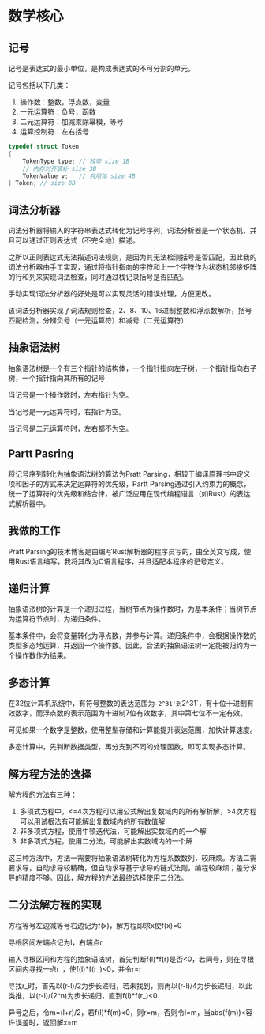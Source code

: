 # 数学核心

## 记号

记号是表达式的最小单位，是构成表达式的不可分割的单元。

记号包括以下几类：

1. 操作数：整数，浮点数，变量
2. 一元运算符：负号，函数
3. 二元运算符：加减乘除幂模，等号
4. 运算控制符：左右括号

```c
typedef struct Token
{
    TokenType type; // 枚举 size 1B
    // 内存对齐填补 size 3B
    TokenValue v;   // 共用体 size 4B
} Token; // size 8B
```

## 词法分析器

词法分析器将输入的字符串表达式转化为记号序列，词法分析器是一个状态机，并且可以通过正则表达式（不完全地）描述。

之所以正则表达式无法描述词法规则，是因为其无法检测括号是否匹配，因此我的词法分析器由手工实现，通过将指针指向的字符和上一个字符作为状态机邻接矩阵的行和列来实现词法检查，同时通过栈记录括号是否匹配。

手动实现词法分析器的好处是可以实现灵活的错误处理，方便更改。

该词法分析器实现了词法规则检查，2、8、10、16进制整数和浮点数解析，括号匹配检测，分辨负号（一元运算符）和减号（二元运算符）

## 抽象语法树

抽象语法树是一个有三个指针的结构体，一个指针指向左子树，一个指针指向右子树，一个指针指向其所有的记号

当记号是一个操作数时，左右指针为空。

当记号是一元运算符时，右指针为空。

当记号是二元运算符时，左右都不为空。

## Partt Pasring

将记号序列转化为抽象语法树的算法为Pratt Parsing，相较于编译原理书中定义项和因子的方式来决定运算符的优先级，Partt Parsing通过引入约束力的概念，统一了运算符的优先级和结合律，被广泛应用在现代编程语言（如Rust）的表达式解析器中。

## 我做的工作

Pratt Parsing的技术博客是由编写Rust解析器的程序员写的，由全英文写成，使用Rust语言编写，我将其改为C语言程序，并且适配本程序的记号定义。

## 递归计算

抽象语法树的计算是一个递归过程，当树节点为操作数时，为基本条件；当树节点为运算符节点时，为递归条件。

基本条件中，会将变量转化为浮点数，并参与计算。递归条件中，会根据操作数的类型多态地运算，并返回一个操作数。因此，合法的抽象语法树一定能被归约为一个操作数作为结果。

## 多态计算

在32位计算机系统中，有符号整数的表达范围为`-2^31'到`2^31`，有十位十进制有效数字，而浮点数的表示范围为十进制7位有效数字，其中第七位不一定有效。

可见如果一个数字是整数，使用整型存储和计算能提升表达范围，加快计算速度。

多态计算中，先判断数据类型，再分支到不同的处理函数，即可实现多态计算。

## 解方程方法的选择

解方程的方法有三种：

1. 多项式方程中，<=4次方程可以用公式解出复数域内的所有解析解，>4次方程可以用试根法有可能解出复数域内的所有数值解
2. 非多项式方程，使用牛顿迭代法，可能解出实数域内的一个解
3. 非多项式方程，使用二分法，可能解出实数域内的一个解

这三种方法中，方法一需要将抽象语法树转化为方程系数数列，较麻烦。方法二需要求导，自动求导较精确，但自动求导基于求导的链式法则，编程较麻烦；差分求导的精度不够。因此，解方程的方法最终选择使用二分法。

## 二分法解方程的实现

方程等号左边减等号右边记为f(x)，解方程即求x使f(x)=0

寻根区间左端点记为l，右端点r

输入寻根区间和方程的抽象语法树，首先判断f(l)*f(r)是否<0，若同号，则在寻根区间内寻找一点r_，使f(l)*f(r_)<0，并令r=r_

寻找r_时，首先以(r-l)/2为步长递归，若未找到，则再以(r-l)/4为步长递归，以此类推，以(r-l)/(2^n)为步长递归，直到f(l)*f(r_)<0

异号之后，令m=(l+r)/2，若f(l)*f(m)<0，则r=m，否则令l=m，当abs(f(m))<容许误差时，返回解x=m


